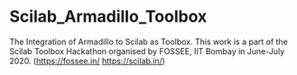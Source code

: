 # Scilab_Armadillo_Toolbox
The Integration of Armadillo to Scilab as Toolbox. This work is a part of the Scilab Toolbox Hackathon organised by FOSSEE, IIT Bombay in June-July 2020. (https://fossee.in/ https://scilab.in/)
